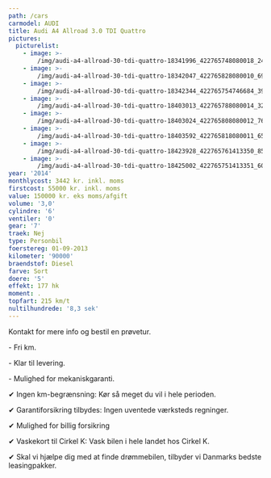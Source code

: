 ```yaml
---
path: /cars
carmodel: AUDI
title: Audi A4 Allroad 3.0 TDI Quattro
pictures:
  picturelist:
    - image: >-
        /img/audi-a4-allroad-30-tdi-quattro-18341996_422765748080018_2405627982922374487_n.jpg
    - image: >-
        /img/audi-a4-allroad-30-tdi-quattro-18342047_422765828080010_6923614638562945403_n.jpg
    - image: >-
        /img/audi-a4-allroad-30-tdi-quattro-18342344_422765754746684_3925567230513371115_n.jpg
    - image: >-
        /img/audi-a4-allroad-30-tdi-quattro-18403013_422765788080014_3268313114857922955_n.jpg
    - image: >-
        /img/audi-a4-allroad-30-tdi-quattro-18403024_422765808080012_7648776512358177477_n.jpg
    - image: >-
        /img/audi-a4-allroad-30-tdi-quattro-18403592_422765818080011_6514571421049062582_n.jpg
    - image: >-
        /img/audi-a4-allroad-30-tdi-quattro-18423928_422765761413350_8534003955051128395_n.jpg
    - image: >-
        /img/audi-a4-allroad-30-tdi-quattro-18425002_422765751413351_6005185729733354479_n.jpg
year: '2014'
monthlycost: 3442 kr. inkl. moms
firstcost: 55000 kr. inkl. moms
value: 150000 kr. eks moms/afgift
volume: '3,0'
cylindre: '6'
ventiler: '0'
gear: '7'
traek: Nej
type: Personbil
foerstereg: 01-09-2013
kilometer: '90000'
braendstof: Diesel
farve: Sort
doere: '5'
effekt: 177 hk
moment: .
topfart: 215 km/t
nultilhundrede: '8,3 sek'
---
```

Kontakt for mere info og bestil en prøvetur.



\- Fri km. 

\- Klar til levering.

\- Mulighed for mekaniskgaranti.



 ✔ Ingen km-begrænsning: Kør så meget du vil i hele perioden.

 ✔ Garantiforsikring tilbydes: Ingen uventede værksteds regninger.

 ✔ Mulighed for billig forsikring 

 ✔ Vaskekort til Cirkel K: Vask bilen i hele landet hos Cirkel K.

 ✔ Skal vi hjælpe dig med at finde drømmebilen, tilbyder vi Danmarks bedste leasingpakker.
